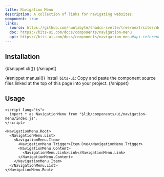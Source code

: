 ```yaml
---
title: Navigation Menu
description: A collection of links for navigating websites.
component: true
links:
  source: https://github.com/huntabyte/shadcn-svelte/tree/next/sites/docs/src/lib/registry/ui/navigation-menu
  doc: https://bits-ui.com/docs/components/navigation-menu
  api: https://bits-ui.com/docs/components/navigation-menu#api-reference
---
```


<script>
    import { ComponentPreview, PMAddComp, PMInstall, Step, Steps, InstallTabs } from '$lib/components/docs'
</script>

<ComponentPreview name="navigation-menu-demo">

</ComponentPreview>

## Installation

<InstallTabs>
{#snippet cli()}
<PMAddComp name="navigation-menu" />
{/snippet}

{#snippet manual()}
<Steps>
<Step>
Install `bits-ui`:
</Step>
<PMInstall command="bits-ui -D" />
<Step>
Copy and paste the component source files linked at the top of this page into your project.
</Step>
</Steps>
{/snippet}
</InstallTabs>

## Usage

```svelte
<script lang="ts">
  import * as NavigationMenu from "$lib/components/ui/navigation-menu/index.js";
</script>

<NavigationMenu.Root>
  <NavigationMenu.List>
    <NavigationMenu.Item>
      <NavigationMenu.Trigger>Item One</NavigationMenu.Trigger>
      <NavigationMenu.Content>
        <NavigationMenu.Link>Link</NavigationMenu.Link>
      </NavigationMenu.Content>
    </NavigationMenu.Item>
  </NavigationMenu.List>
</NavigationMenu.Root>
```
